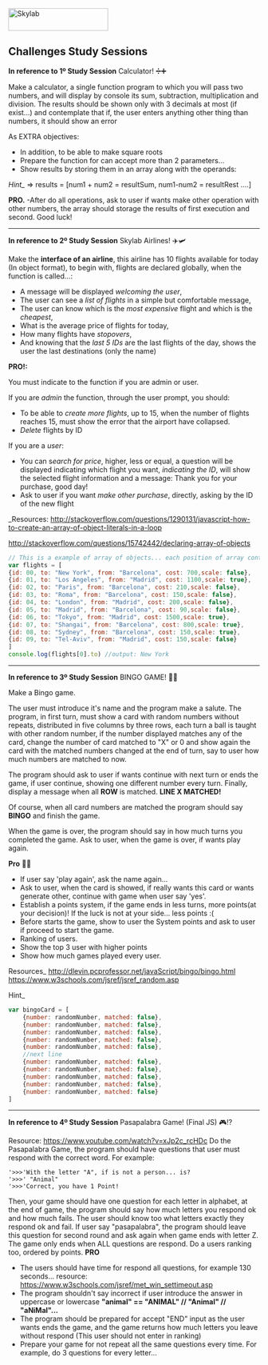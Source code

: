 <img src="http://www.skylabcoders.com/images/403/default.png" alt="Skylab" style="width:200px;height:45px;">

## Challenges Study Sessions
 
**In reference to 1º Study Session**
Calculator! ➗➕

Make a calculator, a single function program to which you will pass two numbers, and will display by console its sum, subtraction, multiplication and division. The results should be shown only with 3 decimals at most (if exist...) and contemplate that if, the user enters anything other thing than numbers, it should show an error

As EXTRA objectives:

- In addition, to be able to make square roots
- Prepare the function for can accept more than 2 parameters...
- Show results by storing them in an array along with the operands:

*Hint_* => results = [num1 + num2 = resultSum, num1-num2 = resultRest ....]

**PRO.**
-After do all operations, ask to user if wants make other operation with other numbers, the array should storage the results of first execution and second.
Good luck!

---

**In reference to 2º Study Session**
Skylab Airlines! ✈️🛩

Make the **interface of an airline**, this airline has 10 flights available for today (In object format), to begin with, flights are declared globally, when the function is called...:
- A message will be displayed *welcoming the user*,
- The user can see a *list of flights* in a simple but comfortable message,
- The user can know which is the *most expensive* flight and which is the *cheapest*,
- What is the average price of flights for today,
- How many flights have *stopovers*,
- And knowing that the *last 5 IDs* are the last flights of the day, shows the user the last destinations (only the name)

**PRO!:**

You must indicate to the function if you are admin or user. 

If you are *admin* the function, through the user prompt, you should:
- To be able to *create more flights*, up to 15, when the number of flights reaches 15, must show the error that the airport have collapsed.
- *Delete* flights by ID

If you are a *user*:
- You can s*earch for price*, higher, less or equal, a question will be displayed indicating which flight you want, *indicating the ID*, will show the selected flight information and a message: Thank you for your purchase, good day!
- Ask to user if you want *make other purchase*, directly, asking by the ID of the new flight

_Resources:
http://stackoverflow.com/questions/1290131/javascript-how-to-create-an-array-of-object-literals-in-a-loop

http://stackoverflow.com/questions/15742442/declaring-array-of-objects


```javascript
// This is a example of array of objects... each position of array contains one object...
var flights = [
{id: 00, to: "New York", from: "Barcelona", cost: 700,scale: false},
{id: 01, to: "Los Angeles", from: "Madrid", cost: 1100,scale: true},
{id: 02, to: "Paris", from: "Barcelona", cost: 210,scale: false},
{id: 03, to: "Roma", from: "Barcelona", cost: 150,scale: false},
{id: 04, to: "London", from: "Madrid", cost: 200,scale: false},
{id: 05, to: "Madrid", from: "Barcelona", cost: 90,scale: false},
{id: 06, to: "Tokyo", from: "Madrid", cost: 1500,scale: true},
{id: 07, to: "Shangai", from: "Barcelona", cost: 800,scale: true},
{id: 08, to: "Sydney", from: "Barcelona", cost: 150,scale: true},
{id: 09, to: "Tel-Aviv", from: "Madrid", cost: 150,scale: false}
]
console.log(flights[0].to) //output: New York
```

---

**In reference to 3º Study Session**
BINGO GAME! 🎲🎰

Make a Bingo game.

The user must introduce it's name and the program make a salute.
The program, in first turn, must show a card with random numbers without repeats, distributed in five columns by three rows, each turn a ball is taught with other random number, if the number displayed matches any of the card, change the number of card matched to "X" or 0 and show again the card with the matched numbers changed at the end of turn, say to user how much numbers are matched to now.

The program should ask to user if wants continue with next turn or ends the game, if user continue, showing one different number every turn. Finally, display a message when all **ROW** is matched. **LINE X MATCHED!**

Of course, when all card numbers are matched the program should say **BINGO** and finish the game.

When the game is over, the program should say in how much turns you completed the game.
Ask to user, when the game is over, if wants play again.

**Pro** 👊🏼
- If user say 'play again', ask the name again...
- Ask to user, when the card is showed, if really wants this card or wants generate other, continue with game when user say 'yes'.
- Establish a points system, if the game ends in less turns, more points(at your decision)! If the luck is not at your side... less points :(
- Before starts the game, show to user the System points and ask to user if proceed to start the game.
- Ranking of users.
- Show the top 3 user with higher points
- Show how much games played every user.

Resources_
http://dlevin.pcprofessor.net/javaScript/bingo/bingo.html
https://www.w3schools.com/jsref/jsref_random.asp

Hint_
```javascript
var bingoCard = [
    {number: randomNumber, matched: false},
    {number: randomNumber, matched: false},
    {number: randomNumber, matched: false},
    {number: randomNumber, matched: false},
    {number: randomNumber, matched: false},
    //next line
    {number: randomNumber, matched: false},
    {number: randomNumber, matched: false},
    {number: randomNumber, matched: false},
    {number: randomNumber, matched: false},
    {number: randomNumber, matched: false}
]
```

---

**In reference to 4º Study Session**
Pasapalabra Game! (Final JS) 🎮⁉️

Resource: https://www.youtube.com/watch?v=xJp2c_rcHDc
Do the Pasapalabra Game, the program should have questions that user must respond with the correct word. For example:

```
'>>>'With the letter "A", if is not a person... is?
'>>>' "Animal"
'>>>'Correct, you have 1 Point!
```

Then, your game should have one question for each letter in alphabet, at the end of game, the program should say how much letters you respond ok and how much fails. The user should know too what letters exactly they respond ok and fail.
If user say "pasapalabra", the program should leave this question for second round and ask again when game ends with letter Z. The game only ends when ALL questions are respond.
Do a users ranking too, ordered by points.
**PRO**
- The users should have time for respond all questions, for example 130 seconds... 
resource: https://www.w3schools.com/jsref/met_win_settimeout.asp
- The program shouldn't say incorrect if user introduce the answer in uppercase or lowercase 
**"animal" == "ANIMAL" // "Animal" // "aNiMal"...**
- The program should be prepared for accept "END" input as the user wants ends the game, and the game returns how much letters you leave without respond (This user should not enter in ranking)
- Prepare your game for not repeat all the same questions every time. For example, do 3 questions for every letter...




